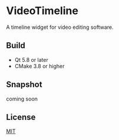 # VideoTimeline

A timeline widget for video editing software.

## Build
- Qt 5.8 or later
- CMake 3.8 or higher

## Snapshot
coming soon

## License
[MIT]()